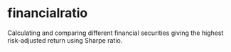 # financialratio
Calculating and comparing different financial securities giving the highest risk-adjusted return using Sharpe ratio.

